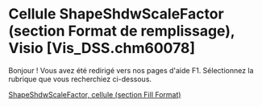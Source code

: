 
# Cellule ShapeShdwScaleFactor (section Format de remplissage), Visio [Vis_DSS.chm60078]

Bonjour ! Vous avez été redirigé vers nos pages d'aide F1. Sélectionnez la rubrique que vous recherchiez ci-dessous.

[ShapeShdwScaleFactor, cellule (section Fill Format)](http://msdn.microsoft.com/library/94ec06c5-8d2f-dd27-1eed-1abaf93daba8%28Office.15%29.aspx)
